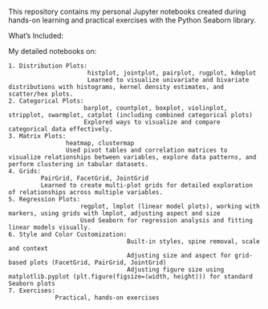 This repository contains my personal Jupyter notebooks created during hands-on learning and practical exercises with the Python Seaborn library.

What’s Included:

My detailed notebooks on:

    1. Distribution Plots:
                          histplot, jointplot, pairplot, rugplot, kdeplot
                          Learned to visualize univariate and bivariate distributions with histograms, kernel density estimates, and scatter/hex plots.
    2. Categorical Plots:
                         barplot, countplot, boxplot, violinplot, stripplot, swarmplot, catplot (including combined categorical plots)
                         Explored ways to visualize and compare categorical data effectively.
    3. Matrix Plots:
                    heatmap, clustermap
                    Used pivot tables and correlation matrices to visualize relationships between variables, explore data patterns, and perform clustering in tabular datasets.
    4. Grids:
             PairGrid, FacetGrid, JointGrid
             Learned to create multi-plot grids for detailed exploration of relationships across multiple variables.
    5. Regression Plots:
                        regplot, lmplot (linear model plots), working with markers, using grids with lmplot, adjusting aspect and size
                        Used Seaborn for regression analysis and fitting linear models visually.
    6. Style and Color Customization:
                                     Built-in styles, spine removal, scale and context
                                     Adjusting size and aspect for grid-based plots (FacetGrid, PairGrid, JointGrid)
                                     Adjusting figure size using matplotlib.pyplot (plt.figure(figsize=(width, height))) for standard Seaborn plots
    7. Exercises:
                 Practical, hands-on exercises
